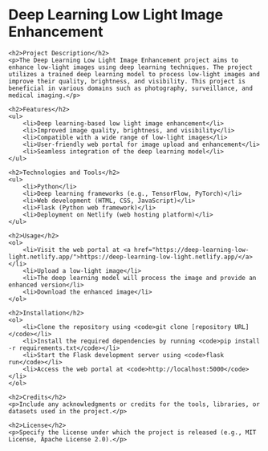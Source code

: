 
<!DOCTYPE html>
<html>

<head>
    <title>Deep Learning Low Light Image Enhancement</title>
</head>

<body>
    <h1>Deep Learning Low Light Image Enhancement</h1>

    <h2>Project Description</h2>
    <p>The Deep Learning Low Light Image Enhancement project aims to enhance low-light images using deep learning techniques. The project utilizes a trained deep learning model to process low-light images and improve their quality, brightness, and visibility. This project is beneficial in various domains such as photography, surveillance, and medical imaging.</p>

    <h2>Features</h2>
    <ul>
        <li>Deep learning-based low light image enhancement</li>
        <li>Improved image quality, brightness, and visibility</li>
        <li>Compatible with a wide range of low-light images</li>
        <li>User-friendly web portal for image upload and enhancement</li>
        <li>Seamless integration of the deep learning model</li>
    </ul>

    <h2>Technologies and Tools</h2>
    <ul>
        <li>Python</li>
        <li>Deep learning frameworks (e.g., TensorFlow, PyTorch)</li>
        <li>Web development (HTML, CSS, JavaScript)</li>
        <li>Flask (Python web framework)</li>
        <li>Deployment on Netlify (web hosting platform)</li>
    </ul>

    <h2>Usage</h2>
    <ol>
        <li>Visit the web portal at <a href="https://deep-learning-low-light.netlify.app/">https://deep-learning-low-light.netlify.app/</a></li>
        <li>Upload a low-light image</li>
        <li>The deep learning model will process the image and provide an enhanced version</li>
        <li>Download the enhanced image</li>
    </ol>

    <h2>Installation</h2>
    <ol>
        <li>Clone the repository using <code>git clone [repository URL]</code></li>
        <li>Install the required dependencies by running <code>pip install -r requirements.txt</code></li>
        <li>Start the Flask development server using <code>flask run</code></li>
        <li>Access the web portal at <code>http://localhost:5000</code></li>
    </ol>

    <h2>Credits</h2>
    <p>Include any acknowledgments or credits for the tools, libraries, or datasets used in the project.</p>

    <h2>License</h2>
    <p>Specify the license under which the project is released (e.g., MIT License, Apache License 2.0).</p>
</body>

</html>
